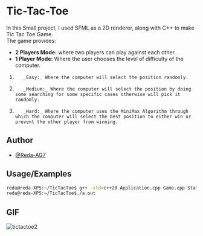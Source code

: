 
# Tic-Tac-Toe

In this Small project, I used SFML as a 2D renderer, along with C++ to make Tic Tac Toe Game.  
The game provides:  
-    **2 Players Mode:** where two players can play against each other.  
-    **1 Player Mode:** Where the user chooses the level of difficulty of the computer.  
  1.        _Easy:_ Where the computer will select the position randomly.  
  2.        _Medium:_ Where the computer will select the position by doing some searching for some specific cases otherwise will pick it randomly.  
  3.        _Hard:_ Where the computer uses the MiniMax Algorithm through which the computer will select the best position to either win or prevent the other player from winning.  

## Author

- [@Reda-AG7](https://www.github.com/Reda-AG7)


## Usage/Examples

```bash
reda@reda-XPS:~/TicTacToe$ g++ -std=c++20 Application.cpp Game.cpp States/*.cpp Components/*.cpp -lsfml-graphics -lsfml-system -lsfml-window -lsfml-audio  
reda@reda-XPS:~/TicTacToe$./a.out  
```


## GIF

![tictactoe2](https://github.com/Reda-AG7/CS388/assets/62580207/517ba2f4-d0a7-47f9-83e2-a6a7b4e0990a)
